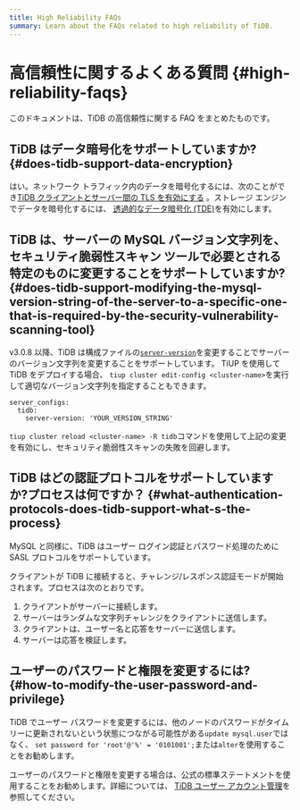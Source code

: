 ```yaml
---
title: High Reliability FAQs
summary: Learn about the FAQs related to high reliability of TiDB.
---
```


# 高信頼性に関するよくある質問 {#high-reliability-faqs}

このドキュメントは、TiDB の高信頼性に関する FAQ をまとめたものです。

## TiDB はデータ暗号化をサポートしていますか? {#does-tidb-support-data-encryption}

はい。ネットワーク トラフィック内のデータを暗号化するには、次のことができ[TiDB クライアントとサーバー間の TLS を有効にする](/enable-tls-between-clients-and-servers.md) 。ストレージ エンジンでデータを暗号化するには、 [透過的なデータ暗号化 (TDE)](/encryption-at-rest.md)を有効にします。

## TiDB は、サーバーの MySQL バージョン文字列を、セキュリティ脆弱性スキャン ツールで必要とされる特定のものに変更することをサポートしていますか? {#does-tidb-support-modifying-the-mysql-version-string-of-the-server-to-a-specific-one-that-is-required-by-the-security-vulnerability-scanning-tool}

v3.0.8 以降、TiDB は構成ファイルの[`server-version`](/tidb-configuration-file.md#server-version)を変更することでサーバーのバージョン文字列を変更することをサポートしています。 TiUP を使用して TiDB をデプロイする場合、 `tiup cluster edit-config <cluster-name>`を実行して適切なバージョン文字列を指定することもできます。

```
server_configs:
  tidb:
    server-version: 'YOUR_VERSION_STRING'
```

`tiup cluster reload <cluster-name> -R tidb`コマンドを使用して上記の変更を有効にし、セキュリティ脆弱性スキャンの失敗を回避します。

## TiDB はどの認証プロトコルをサポートしていますか?プロセスは何ですか？ {#what-authentication-protocols-does-tidb-support-what-s-the-process}

MySQL と同様に、TiDB はユーザー ログイン認証とパスワード処理のために SASL プロトコルをサポートしています。

クライアントが TiDB に接続すると、チャレンジ/レスポンス認証モードが開始されます。プロセスは次のとおりです。

1.  クライアントがサーバーに接続します。
2.  サーバーはランダムな文字列チャレンジをクライアントに送信します。
3.  クライアントは、ユーザー名と応答をサーバーに送信します。
4.  サーバーは応答を検証します。

## ユーザーのパスワードと権限を変更するには? {#how-to-modify-the-user-password-and-privilege}

TiDB でユーザー パスワードを変更するには、他のノードのパスワードがタイムリーに更新されないという状態につながる可能性がある`update mysql.user`ではなく、 `set password for 'root'@'%' = '0101001';`または`alter`を使用することをお勧めします。

ユーザーのパスワードと権限を変更する場合は、公式の標準ステートメントを使用することをお勧めします。詳細については、 [TiDB ユーザー アカウント管理](/user-account-management.md)を参照してください。

